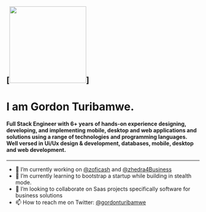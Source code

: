 [<img src="https://media-exp1.licdn.com/dms/image/C4D03AQHKUviehd04tg/profile-displayphoto-shrink_800_800/0/1652702583837?e=1658361600&v=beta&t=l9W4_it6lfvP2rsHopce7_YZkJNuIipkPNqEo00UKCc" width="200">]
---
# I am Gordon Turibamwe.
#### Full Stack Engineer with 6+ years of hands-on experience designing, developing, and implementing mobile, desktop and web applications and solutions using a range of technologies and programming languages. Well versed in Ui/Ux design & development, databases, mobile, desktop and web development.
---
- 🔭 I’m currently working on [@zoficash](https://github.com/zoficash) and [@zhedra4Business](https://github.com/Zhedra4Business)
- 🌱 I’m currently learning to bootstrap a startup while building in stealth mode.
- 👯 I’m looking to collaborate on Saas projects specifically software for business solutions
- 📫 How to reach me on Twitter: [@gordonturibamwe](https://twitter.com/gordonturibamwe)
